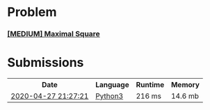 <h1>Problem</h1>
<h3><a href="https://leetcode.com/problems/maximal-square/description/">[MEDIUM] Maximal Square</a></h3>

<h1>Submissions</h1>
<table>
<tr>
<th>Date</th> <th>Language</th> <th>Runtime</th> <th>Memory</th>
</tr>
<tr>
<td> <a href="https://leetcode.com/submissions/detail/331036090/"> 2020-04-27 21:27:21 </a> </td>
<td> <a href="./0221.%20Maximal%20Square.py"> Python3 </a> </td>
<td> 216 ms </td>
<td> 14.6 mb </td>
</tr>
</table>